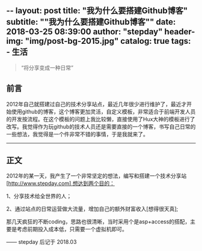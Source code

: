 --
layout:     post
title:      "我为什么要搭建Github博客"
subtitle:   "\"我为什么要搭建Github博客\""
date:       2018-03-25 08:39:00
author:     "stepday"
header-img: "img/post-bg-2015.jpg"
catalog: true
tags:
    - 生活
---

> “将分享变成一种日常”


## 前言
2012年自己就搭建过自己的技术分享站点，最近几年很少进行维护了，最近才开始使用github的博客，这个博客更加灵活，自定义模板，非常适合于前端开发人员的开发按流程。在这个模板的问题上我比较懒，直接使用了Hux大神的模板进行了改写。我觉得作为玩github的技术人员还是需要直接的一个博客，书写自己日常的一些想法，我觉得是一个件非常不错的事情，于是我就来了。

---

## 正文

2012年的某一天，我产生了一个非常坚定的想法，编写和搭建一个技术分享站[http://www.stepday.com],想达到两个目的：

1、分享技术给全世界的人；

2、通过站点的日常运营做大流量，增加自己的额外财富收入[想得很天真];

那几天疯狂的不断coding，思路也很清晰，当时采用个是asp+access的搭配，主要是考虑前期投入成本低，只需要一个虚拟机即可。

—— stepday 后记于 2018.03


